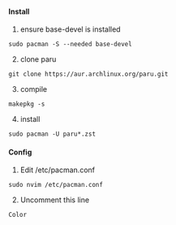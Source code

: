 #### Install
1. ensure base-devel is installed
```shell
sudo pacman -S --needed base-devel
```
2. clone paru
```shell
git clone https://aur.archlinux.org/paru.git
```
3. compile
```shell
makepkg -s
```
4. install
```shell
sudo pacman -U paru*.zst
```
#### Config
1. Edit /etc/pacman.conf
```shell
sudo nvim /etc/pacman.conf
```
2. Uncomment this line
```shell
Color
```